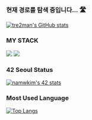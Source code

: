 ### 현재 경로를 탐색 중입니다... 🛣️ 

[![tre2man's GitHub stats](https://github-readme-stats.vercel.app/api?username=tre2man)](https://github.com/tre2man/github-readme-stats)

### MY STACK 
<img src="https://img.shields.io/badge/C-A8B9CC?style=flat-square&logo=C%2B%2B&logoColor=white"/></a>
<img src="https://img.shields.io/badge/c++-00599C?style=flat-square&logo=c%2B%2B&logoColor=white"/></a>


### 42 Seoul Status
[![namwkim's 42 stats](https://badge42.herokuapp.com/api/stats/namwkim)](https://github.com/JaeSeoKim/badge42)

### Most Used Language
[![Top Langs](https://github-readme-stats.vercel.app/api/top-langs/?username=tre2man&layout=compact)](https://github.com/anuraghazra/github-readme-stats)

